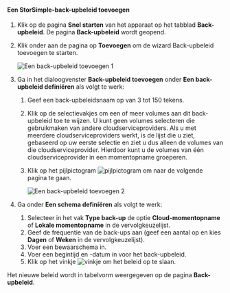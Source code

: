 <!--author=v-sharos last changed: 11/06/15-->

#### <a name="to-add-a-storsimple-backup-policy"></a>Een StorSimple-back-upbeleid toevoegen
1. Klik op de pagina **Snel starten** van het apparaat op het tabblad **Back-upbeleid**. De pagina **Back-upbeleid** wordt geopend.
2. Klik onder aan de pagina op **Toevoegen** om de wizard Back-upbeleid toevoegen te starten.
   
    ![Een back-upbeleid toevoegen 1](./media/storsimple-add-backup-policy-u2/AddBackupPolicy1.png)
3. Ga in het dialoogvenster **Back-upbeleid toevoegen** onder **Een back-upbeleid definiëren** als volgt te werk:
   
   1. Geef een back-upbeleidsnaam op van 3 tot 150 tekens.
   2. Klik op de selectievakjes om een of meer volumes aan dit back-upbeleid toe te wijzen. U kunt geen volumes selecteren die gebruikmaken van andere cloudserviceproviders. Als u met meerdere cloudserviceproviders werkt, is de lijst die u ziet, gebaseerd op uw eerste selectie en ziet u dus alleen de volumes van die cloudserviceprovider. Hierdoor kunt u de volumes van één cloudserviceprovider in een momentopname groeperen.
   3. Klik op het pijlpictogram ![pijlpictogram](./media/storsimple-add-backup-policy-u2/HCS_ArrowIcon-include.png) om naar de volgende pagina te gaan.
      
      ![Een back-upbeleid toevoegen 2](./media/storsimple-add-backup-policy-u2/AddBackupPolicy2.png)
4. Ga onder **Een schema definiëren** als volgt te werk:
   
   1. Selecteer in het vak **Type back-up** de optie **Cloud-momentopname** of **Lokale momentopname** in de vervolgkeuzelijst.
   2. Geef de frequentie van de back-ups aan (geef een aantal op en kies **Dagen** of **Weken** in de vervolgkeuzelijst).
   3. Voer een bewaarschema in.
   4. Voer een begintijd en -datum in voor het back-upbeleid.  
   5. Klik op het vinkje ![vinkje](./media/storsimple-add-backup-policy-u2/HCS_CheckIcon-include.png) om het beleid op te slaan.

Het nieuwe beleid wordt in tabelvorm weergegeven op de pagina **Back-upbeleid**.


